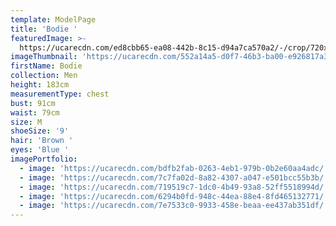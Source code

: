 ```yaml
---
template: ModelPage
title: 'Bodie '
featuredImage: >-
  https://ucarecdn.com/ed8cbb65-ea08-442b-8c15-d94a7ca570a2/-/crop/720x609/0,0/-/preview/
imageThumbnail: 'https://ucarecdn.com/552a14a5-d0f7-46b3-ba00-e926817a397c/'
firstName: Bodie
collection: Men
height: 183cm
measurementType: chest
bust: 91cm
waist: 79cm
size: M
shoeSize: '9'
hair: 'Brown '
eyes: 'Blue '
imagePortfolio:
  - image: 'https://ucarecdn.com/bdfb2fab-0263-4eb1-979b-0b2e60aa4adc/'
  - image: 'https://ucarecdn.com/7c7fa02d-8a82-4307-a047-e501bcc55b3b/'
  - image: 'https://ucarecdn.com/719519c7-1dc0-4b49-93a8-52ff5518994d/'
  - image: 'https://ucarecdn.com/6294b0fd-948c-44ea-88e4-8fd465132771/'
  - image: 'https://ucarecdn.com/7e7533c0-9933-458e-beaa-ee437ab351df/'
---
```


